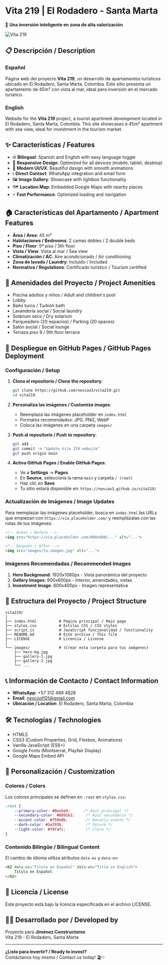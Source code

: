# Vita 219 | El Rodadero - Santa Marta

🏢 **Una inversión inteligente en zona de alta valorización**

![Vita 219](https://via.placeholder.com/1200x400/0ea5e9/ffffff?text=Vita+219+-+El+Rodadero)

## 📋 Descripción / Description

### Español
Página web del proyecto **Vita 219**, un desarrollo de apartamentos turísticos ubicado en El Rodadero, Santa Marta, Colombia. Este sitio presenta un apartamento de 45m² con vista al mar, ideal para inversión en el mercado turístico.

### English
Website for the **Vita 219** project, a tourist apartment development located in El Rodadero, Santa Marta, Colombia. This site showcases a 45m² apartment with sea view, ideal for investment in the tourism market.

## ✨ Características / Features

- 🌐 **Bilingual**: Spanish and English with easy language toggle
- 📱 **Responsive Design**: Optimized for all devices (mobile, tablet, desktop)
- 🎨 **Modern UI/UX**: Beautiful design with smooth animations
- 📞 **Direct Contact**: WhatsApp integration and email form
- 🖼️ **Image Gallery**: Showcase with lightbox functionality
- 🗺️ **Location Map**: Embedded Google Maps with nearby places
- ⚡ **Fast Performance**: Optimized loading and navigation

## 🏠 Características del Apartamento / Apartment Features

- **Área / Area**: 45 m²
- **Habitaciones / Bedrooms**: 2 camas dobles / 2 double beds
- **Piso / Floor**: 5º piso / 5th floor
- **Vista / View**: Vista al mar / Sea view
- **Climatización / AC**: Aire acondicionado / Air conditioning
- **Zona de lavado / Laundry**: Incluido / Included
- **Normativa / Regulations**: Certificado turístico / Tourism certified

## 🎯 Amenidades del Proyecto / Project Amenities

- Piscina adultos y niños / Adult and children's pool
- Lobby
- Baño turco / Turkish bath
- Lavandería social / Social laundry
- Solárium seco / Dry solarium
- Parqueadero (20 espacios) / Parking (20 spaces)
- Salón social / Social lounge
- Terraza piso 9 / 9th floor terrace

## 🚀 Despliegue en GitHub Pages / GitHub Pages Deployment

### Configuración / Setup

1. **Clona el repositorio / Clone the repository**:
   ```bash
   git clone https://github.com/nescao3/vita219.git
   cd vita219
   ```

2. **Personaliza las imágenes / Customize images**:
   - Reemplaza las imágenes placeholder en `index.html`
   - Formatos recomendados: JPG, PNG, WebP
   - Coloca las imágenes en una carpeta `images/`

3. **Push al repositorio / Push to repository**:
   ```bash
   git add .
   git commit -m "Update Vita 219 website"
   git push origin main
   ```

4. **Activa GitHub Pages / Enable GitHub Pages**:
   - Ve a **Settings** → **Pages**
   - En **Source**, selecciona la rama `main` y carpeta `/ (root)`
   - Haz clic en **Save**
   - Tu sitio estará disponible en: `https://nescao3.github.io/vita219/`

### Actualización de Imágenes / Image Updates

Para reemplazar las imágenes placeholder, busca en `index.html` las URLs que empiezan con `https://via.placeholder.com/` y reemplázalas con las rutas de tus imágenes:

```html
<!-- Antes / Before -->
<img src="https://via.placeholder.com/800x600/..." alt="...">

<!-- Después / After -->
<img src="images/tu-imagen.jpg" alt="...">
```

### Imágenes Recomendadas / Recommended Images

1. **Hero Background**: 1920x1080px - Vista panorámica del proyecto
2. **Gallery Images**: 800x600px - Interior, amenidades, vistas
3. **Investment Image**: 600x400px - Imagen representativa

## 📁 Estructura del Proyecto / Project Structure

```
vita219/
│
├── index.html          # Página principal / Main page
├── styles.css          # Estilos CSS / CSS styles
├── script.js           # JavaScript funcionalidad / functionality
├── README.md           # Este archivo / This file
├── LICENSE             # Licencia / License
│
└── images/             # (Crear esta carpeta para tus imágenes)
    ├── hero-bg.jpg
    ├── gallery-1.jpg
    ├── gallery-2.jpg
    └── ...
```

## 📞 Información de Contacto / Contact Information

- **WhatsApp**: +57 312 489 4828
- **Email**: nescool101@gmail.com
- **Ubicación / Location**: El Rodadero, Santa Marta, Colombia

## 🛠️ Tecnologías / Technologies

- HTML5
- CSS3 (Custom Properties, Grid, Flexbox, Animations)
- Vanilla JavaScript (ES6+)
- Google Fonts (Montserrat, Playfair Display)
- Google Maps Embed API

## 🎨 Personalización / Customization

### Colores / Colors

Los colores principales se definen en `:root` en `styles.css`:

```css
:root {
    --primary-color: #0ea5e9;      /* Azul principal */
    --secondary-color: #0891b2;     /* Azul secundario */
    --accent-color: #f59e0b;        /* Naranja acento */
    --dark-color: #1e293b;          /* Oscuro */
    --light-color: #f8fafc;         /* Claro */
}
```

### Contenido Bilingüe / Bilingual Content

El cambio de idioma utiliza atributos `data-es` y `data-en`:

```html
<h2 data-es="Título en Español" data-en="Title in English">
    Título en Español
</h2>
```

## 📄 Licencia / License

Este proyecto está bajo la licencia especificada en el archivo LICENSE.

## 👨‍💻 Desarrollado por / Developed by

Proyecto para **Jiménez Constructores**  
Vita 219 - El Rodadero, Santa Marta

---

**¿Listo para invertir? / Ready to invest?**  
Contáctanos hoy mismo / Contact us today! 🏖️✨
